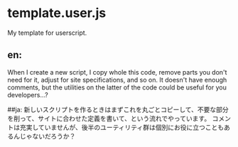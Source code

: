 # template.user.js
My template for userscript.

## en:
When I create a new script, I copy whole this code, remove parts you don't need for it, adjust for site specifications, and so on.
It doesn't have enough comments, but the utilities on the latter of the code could be useful for you developers...?


##ja:
新しいスクリプトを作るときはまずこれを丸ごとコピーして、不要な部分を削って、サイトに合わせた定義を書いて、という流れでやっています。
コメントは充実していませんが、後半のユーティリティ群は個別にお役に立つこともあるんじゃないだろうか？
